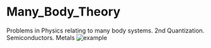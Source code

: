 # Many_Body_Theory
Problems in Physics relating to many body systems. 2nd Quantization. Semiconductors. Metals
![example](https://github.com/dcthecook/Many_Body_Theory/assets/66822931/8dcf9927-c5e7-4ecf-a6a9-cdd4b9617b4a)
